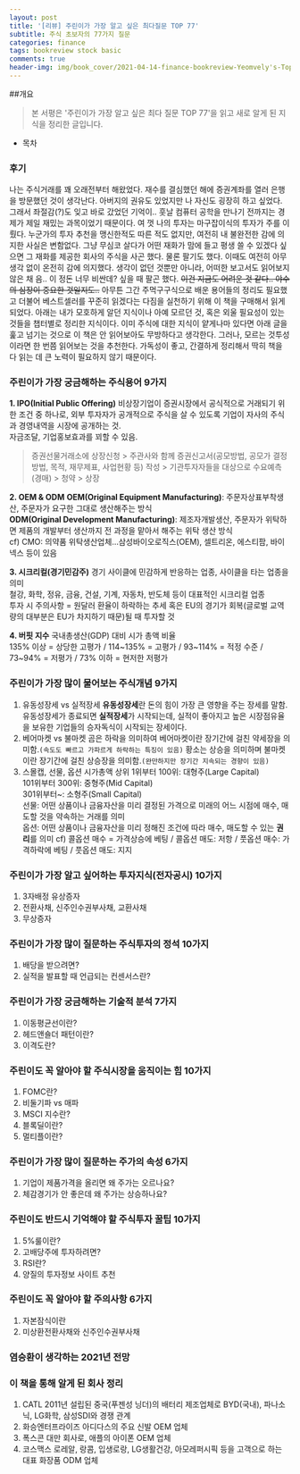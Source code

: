 ```yaml
---
layout: post
title: '[리뷰] 주린이가 가장 알고 싶은 최다질문 TOP 77'
subtitle: 주식 초보자의 77가지 질문
categories: finance
tags: bookreview stock basic
comments: true
header-img: img/book_cover/2021-04-14-finance-bookreview-Yeomvely's-Top-77-Questions.png
---
```


##개요
> 본 서평은 '주린이가 가장 알고 싶은 최다 질문 TOP 77'을 읽고 새로 알게 된 지식을 정리한 글입니다.

- 목차

### 후기
나는 주식거래를 꽤 오래전부터 해왔었다. 재수를 결심했던 해에 증권계좌를 열러 은행을 방문했던 것이 생각난다.
아버지의 권유도 있었지만 나 자신도 굉장히 하고 싶었다. 그래서 좌절감(?)도 잊고 바로 갔었던 기억이..
훗날 컴퓨터 공학을 만나기 전까지는 경제가 제일 재밌는 과목이었기 때문이다.
여 껏 나의 투자는 마구잡이식의 투자가 주를 이뤘다. 누군가의 투자 추천을 맹신한적도 따른 적도 없지만, 여전히
내 불완전한 감에 의지한 사실은 변함없다. 그냥 무심코 살다가 어떤 재화가 맘에 들고 평생 쓸 수 있겠다 싶으면
그 재화를 제공한 회사의 주식을 사곤 했다. 물론 팔기도 했다. 이때도 여전히 아무 생각 없이 온전히 감에 의지했다.
생각이 없던 것뿐만 아니라, 어떠한 보고서도 읽어보지 않은 채 음.. 이 정돈 너무 비싼데? 싶을 때 팔곤 했다.
~~이건 지금도 어려운 것 같다.. 야수의 심장이 중요한 것일지도..~~ 아무튼 그간 주먹구구식으로 배운 용어들의 정리도 필요했고
더불어 베스트셀러를 꾸준히 읽겠다는 다짐을 실천하기 위해 이 책을 구매해서 읽게 되었다.
아래는 내가 모호하게 알던 지식이나 아예 모르던 것, 혹은 외울 필요성이 있는 것들을 챕터별로 정리한 지식이다. 이미 주식에 대한 지식이 얕게나마 있다면 아래 글을 훑고 넘기는 것으로 이 책은 안 읽어보아도 무방하다고 생각한다. 그러나, 모르는 것투성이라면 한 번쯤 읽어보는 것을 추천한다. 가독성이 좋고, 간결하게 정리해서 딱히 책을 다 읽는 데 큰 노력이 필요하지 않기 때문이다.

### 주린이가 가장 궁금해하는 **주식용어** 9가지
**1. IPO(Initial Public Offering)**
비상장기업이 증권시장에서 공식적으로 거래되기 위한 조건 중 하나로, 외부 투자자가 공개적으로 주식을 살 수 있도록 기업이 자사의 주식과 경영내역을 시장에 공개하는 것.  
자금조달, 기업홍보효과를 꾀할 수 있음.  
> 증권선물거래소에 상장신청 > 주관사와 함께 증권신고서(공모방법, 공모가 결정방법, 목적, 재무제표, 사업현황 등) 작성 > 기관투자자들을 대상으로 수요예측(경매) > 청약 > 상장  

**2. OEM & ODM**
**OEM(Original Equipment Manufacturing)**: 주문자상표부착생산, 주문자가 요구한 그대로 생산해주는 방식  
**ODM(Original Development Manufacturing)**:  제조자개발생산, 주문자가 위탁하면 제품의 개발부터 생산까지 전 과정을 맡아서 해주는 위탁 생산 방식  
cf) CMO: 의약품 위탁생산업체...삼성바이오로직스(OEM), 셀트리온, 에스티팜, 바이넥스 등이 있음

**3. 시크리컬(경기민감주)**
경기 사이클에 민감하게 반응하는 업종, 사이클을 타는 업종을 의미  
철강, 화학, 정유, 금융, 건설, 기계, 자동차, 반도체 등이 대표적인 시크리컬 업종  
투자 시 주의사항 = 원달러 환율이 하락하는 추세 혹은 EU의 경기가 회복(글로벌 교역량의 대부분은 EU가 차지하기 때문)될 때 투자할 것

**4. 버핏 지수**
국내총생산(GDP) 대비 시가 총액 비율  
135% 이상 = 상당한 고평가 / 114~135% = 고평가 / 93~114% = 적정 수준 / 73~94% = 저평가 / 73% 이하 = 현저한 저평가    

### 주린이가 가장 많이 물어보는 **주식개념** 9가지
1. 유동성장세 vs 실적장세
**유동성장세**란 돈의 힘이 가장 큰 영향을 주는 장세를 말함. 유동성장세가 종료되면 **실적장세**가 시작되는데, 실적이 좋아지고 높은 시장점유율을 보유한 기업들의 승자독식이 시작되는 장세이다.
2. 베어마켓 vs 불마켓
곰은 하락을 의미하여 베어마켓이란 장기간에 걸친 약세장을 의미함.``(속도도 빠르고 가파르게 하락하는 특징이 있음)``
황소는 상승을 의미하며 불마켓이란 장기간에 걸친 상승장을 의미함.``(완만하지만 장기간 지속되는 경향이 있음)``
3. 스몰캡, 선물, 옵션
시가총액 상위 1위부터 100위: 대형주(Large Capital)  
101위부터 300위: 중형주(Mid Capital)  
301위부터~: 소형주(Small Capital)  
선물: 어떤 상품이나 금융자산을 미리 결정된 가격으로 미래의 어느 시점에 매수, 매도할 것을 약속하는 거래를 의미  
옵션: 어떤 상품이나 금융자산을 미리 정해진 조건에 따라 매수, 매도할 수 있는 **권리**를 의미
cf) 콜옵션 매수 = 가격상승에 베팅 / 콜옵션 매도: 저항 / 풋옵션 매수: 가격하락에 베팅 / 풋옵션 매도: 지지  
### 주린이가 가장 알고 싶어하는 **투자지식(전자공시)** 10가지
1. 3자배정 유상증자
2. 전환사채, 신주인수권부사채, 교환사채
3. 무상증자

### 주린이가 가장 많이 질문하는 **주식투자의 정석** 10가지
1. 배당을 받으려면?
2. 실적을 발표할 때 언급되는 컨센서스란?

### 주린이가 가장 궁금해하는 **기술적 분석** 7가지
1. 이동평균선이란?
2. 헤드앤숄더 패턴이란?
3. 이격도란?

### 주린이도 꼭 알아야 할 **주식시장을 움직이는 힘** 10가지
1. FOMC란?
2. 비둘기파 vs 매파
3. MSCI 지수란?
4. 블록딜이란?
5. 멀티플이란?

### 주린이가 가장 많이 질문하는 **주가의 속성** 6가지
1. 기업이 제품가격을 올리면 왜 주가는 오르나요?
2. 체감경기가 안 좋은데 왜 주가는 상승하나요?

### 주린이도 반드시 기억해야 할 **주식투자 꿀팁** 10가지
1. 5%룰이란?
2. 고배당주에 투자하려면?
3. RSI란?
4. 양질의 투자정보 사이트 추천

### 주린이도 꼭 알아야 할 **주의사항** 6가지
1. 자본잠식이란
2. 미상환전환사채와 신주인수권부사채

### 염승환이 생각하는 2021년 전망

### 이 책을 통해 알게 된 회사 정리
1. CATL
2011년 설립된 중국(푸젠성 닝더)의 배터리 제조업체로 BYD(국내), 파나소닉, LG화학, 삼성SDI와 경쟁 관계
2. 화승엔터프라이즈
아디다스의 주요 신발 OEM 업체
3. 폭스콘
대만 회사로, 애플의 아이폰 OEM 업체
4. 코스맥스
로레알, 랑콤, 입생로랑, LG생활건강, 아모레퍼시픽 등을 고객으로 하는 대표 화장품 ODM 업체

